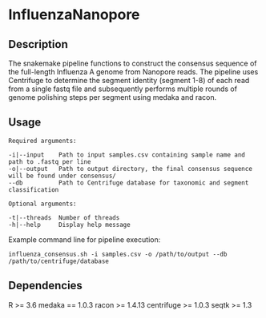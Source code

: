 # InfluenzaNanopore

## Description
The snakemake pipeline functions to construct the consensus sequence of the full-length Influenza A genome from Nanopore reads. The pipeline uses Centrifuge to determine the segment identity (segment 1-8) of each read from a single fastq file and subsequently performs multiple rounds of genome polishing steps per segment using medaka and racon.

## Usage
```
Required arguments:

-i|--input    Path to input samples.csv containing sample name and path to .fastq per line
-o|--output   Path to output directory, the final consensus sequence will be found under consensus/
--db          Path to Centrifuge database for taxonomic and segment classification

Optional arguments:

-t|--threads  Number of threads
-h|--help     Display help message
```

Example command line for pipeline execution:
```
influenza_consensus.sh -i samples.csv -o /path/to/output --db /path/to/centrifuge/database
```

## Dependencies
R >= 3.6
medaka == 1.0.3
racon >= 1.4.13
centrifuge >= 1.0.3
seqtk >= 1.3